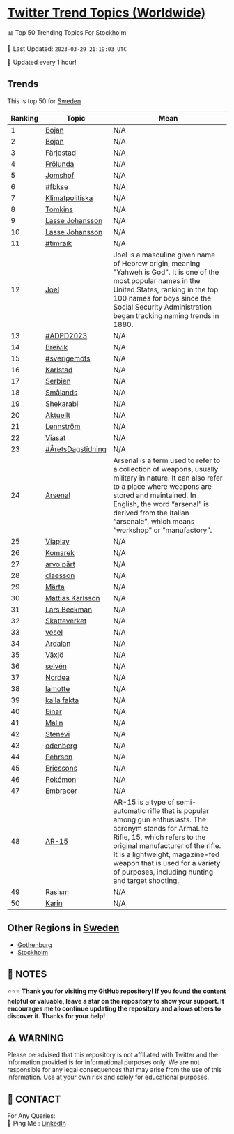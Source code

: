 [Twitter Trend Topics (Worldwide)](https://github.com/ErcinDedeoglu/Twitter-Trend-Topics)
==========


📊 Top 50 Trending Topics For Stockholm

📆 Last Updated: `2023-03-29 21:19:03 UTC`

🔧 Updated every 1 hour!


## Trends

This is top 50 for [Sweden](</Sweden>)

| Ranking | Topic | Mean |
| ------- | ------------ | ------------ |
| 1 | [Bojan](http://twitter.com/search?q=Bojan) | N/A |
| 2 | [Bojan](http://twitter.com/search?q=Bojan) | N/A |
| 3 | [Färjestad](http://twitter.com/search?q=F%c3%a4rjestad) | N/A |
| 4 | [Frölunda](http://twitter.com/search?q=Fr%c3%b6lunda) | N/A |
| 5 | [Jomshof](http://twitter.com/search?q=Jomshof) | N/A |
| 6 | [#fbkse](http://twitter.com/search?q=%23fbkse) | N/A |
| 7 | [Klimatpolitiska](http://twitter.com/search?q=Klimatpolitiska) | N/A |
| 8 | [Tomkins](http://twitter.com/search?q=Tomkins) | N/A |
| 9 | [Lasse Johansson](http://twitter.com/search?q=Lasse+Johansson) | N/A |
| 10 | [Lasse Johansson](http://twitter.com/search?q=Lasse+Johansson) | N/A |
| 11 | [#timraik](http://twitter.com/search?q=%23timraik) | N/A |
| 12 | [Joel](http://twitter.com/search?q=Joel) | Joel is a masculine given name of Hebrew origin, meaning "Yahweh is God". It is one of the most popular names in the United States, ranking in the top 100 names for boys since the Social Security Administration began tracking naming trends in 1880. |
| 13 | [#ADPD2023](http://twitter.com/search?q=%23ADPD2023) | N/A |
| 14 | [Breivik](http://twitter.com/search?q=Breivik) | N/A |
| 15 | [#sverigemöts](http://twitter.com/search?q=%23sverigem%c3%b6ts) | N/A |
| 16 | [Karlstad](http://twitter.com/search?q=Karlstad) | N/A |
| 17 | [Serbien](http://twitter.com/search?q=Serbien) | N/A |
| 18 | [Smålands](http://twitter.com/search?q=Sm%c3%a5lands) | N/A |
| 19 | [Shekarabi](http://twitter.com/search?q=Shekarabi) | N/A |
| 20 | [Aktuellt](http://twitter.com/search?q=Aktuellt) | N/A |
| 21 | [Lennström](http://twitter.com/search?q=Lennstr%c3%b6m) | N/A |
| 22 | [Viasat](http://twitter.com/search?q=Viasat) | N/A |
| 23 | [#ÅretsDagstidning](http://twitter.com/search?q=%23%c3%85retsDagstidning) | N/A |
| 24 | [Arsenal](http://twitter.com/search?q=Arsenal) | Arsenal is a term used to refer to a collection of weapons, usually military in nature. It can also refer to a place where weapons are stored and maintained. In English, the word “arsenal” is derived from the Italian “arsenale”, which means “workshop” or “manufactory”. |
| 25 | [Viaplay](http://twitter.com/search?q=Viaplay) | N/A |
| 26 | [Komarek](http://twitter.com/search?q=Komarek) | N/A |
| 27 | [arvo pärt](http://twitter.com/search?q=arvo+p%c3%a4rt) | N/A |
| 28 | [claesson](http://twitter.com/search?q=claesson) | N/A |
| 29 | [Märta](http://twitter.com/search?q=M%c3%a4rta) | N/A |
| 30 | [Mattias Karlsson](http://twitter.com/search?q=Mattias+Karlsson) | N/A |
| 31 | [Lars Beckman](http://twitter.com/search?q=Lars+Beckman) | N/A |
| 32 | [Skatteverket](http://twitter.com/search?q=Skatteverket) | N/A |
| 33 | [vesel](http://twitter.com/search?q=vesel) | N/A |
| 34 | [Ardalan](http://twitter.com/search?q=Ardalan) | N/A |
| 35 | [Växjö](http://twitter.com/search?q=V%c3%a4xj%c3%b6) | N/A |
| 36 | [selvén](http://twitter.com/search?q=selv%c3%a9n) | N/A |
| 37 | [Nordea](http://twitter.com/search?q=Nordea) | N/A |
| 38 | [lamotte](http://twitter.com/search?q=lamotte) | N/A |
| 39 | [kalla fakta](http://twitter.com/search?q=kalla+fakta) | N/A |
| 40 | [Einar](http://twitter.com/search?q=Einar) | N/A |
| 41 | [Malin](http://twitter.com/search?q=Malin) | N/A |
| 42 | [Stenevi](http://twitter.com/search?q=Stenevi) | N/A |
| 43 | [odenberg](http://twitter.com/search?q=odenberg) | N/A |
| 44 | [Pehrson](http://twitter.com/search?q=Pehrson) | N/A |
| 45 | [Ericssons](http://twitter.com/search?q=Ericssons) | N/A |
| 46 | [Pokémon](http://twitter.com/search?q=Pok%c3%a9mon) | N/A |
| 47 | [Embracer](http://twitter.com/search?q=Embracer) | N/A |
| 48 | [AR-15](http://twitter.com/search?q=AR-15) | AR-15 is a type of semi-automatic rifle that is popular among gun enthusiasts. The acronym stands for ArmaLite Rifle, 15, which refers to the original manufacturer of the rifle. It is a lightweight, magazine-fed weapon that is used for a variety of purposes, including hunting and target shooting. |
| 49 | [Rasism](http://twitter.com/search?q=Rasism) | N/A |
| 50 | [Karin](http://twitter.com/search?q=Karin) | N/A |



## Other Regions in [Sweden](</Sweden>)

* [Gothenburg](</Sweden/Gothenburg.md>)
* [Stockholm](</Sweden/Stockholm.md>)



## 📝 NOTES

⭐⭐⭐ **Thank you for visiting my GitHub repository! If you found the content helpful or valuable, leave a star on the repository to show your support. It encourages me to continue updating the repository and allows others to discover it. Thanks for your help!**


## ⚠️ WARNING

Please be advised that this repository is not affiliated with Twitter and the information provided is for informational purposes only. We are not responsible for any legal consequences that may arise from the use of this information. Use at your own risk and solely for educational purposes.


## 📨 CONTACT

 For Any Queries:  
            🏓 Ping Me : [LinkedIn](https://www.linkedin.com/in/ercindedeoglu/)
